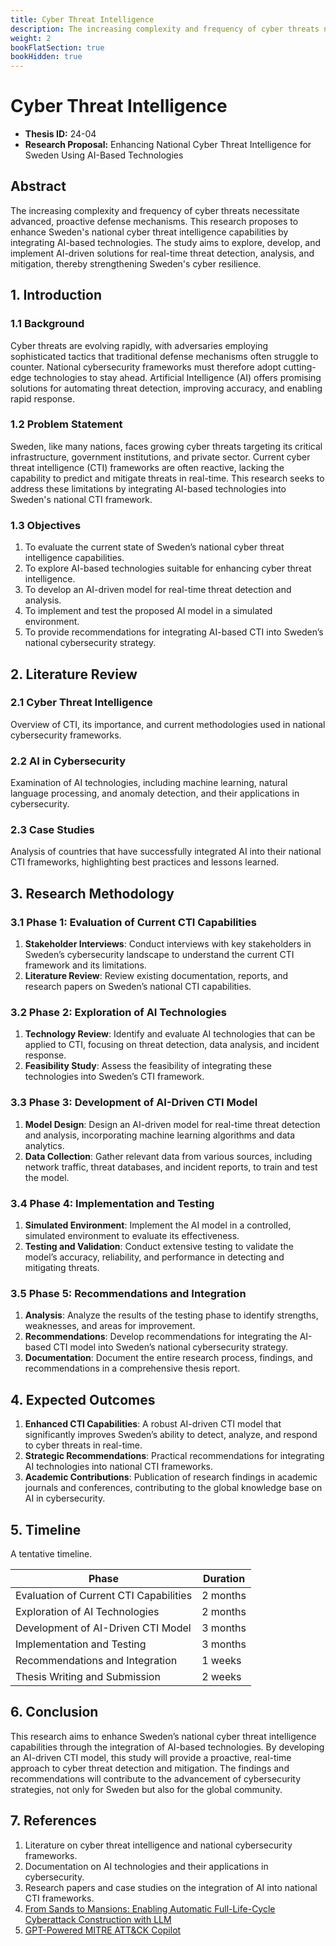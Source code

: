 ```yaml
---
title: Cyber Threat Intelligence
description: The increasing complexity and frequency of cyber threats necessitate advanced, proactive defense mechanisms. This research proposes to enhance Sweden's national cyber threat intelligence capabilities by integrating AI-based technologies. The study aims to explore, develop, and implement AI-driven solutions for real-time threat detection, analysis, and mitigation, thereby strengthening Sweden's cyber resilience.
weight: 2
bookFlatSection: true
bookHidden: true
---
```


# Cyber Threat Intelligence

- **Thesis ID:** 24-04
- **Research Proposal:** Enhancing National Cyber Threat Intelligence for Sweden Using AI-Based Technologies

## Abstract

The increasing complexity and frequency of cyber threats necessitate advanced, proactive defense mechanisms. This research proposes to enhance Sweden's national cyber threat intelligence capabilities by integrating AI-based technologies. The study aims to explore, develop, and implement AI-driven solutions for real-time threat detection, analysis, and mitigation, thereby strengthening Sweden's cyber resilience.

## 1. Introduction

### 1.1 Background
Cyber threats are evolving rapidly, with adversaries employing sophisticated tactics that traditional defense mechanisms often struggle to counter. National cybersecurity frameworks must therefore adopt cutting-edge technologies to stay ahead. Artificial Intelligence (AI) offers promising solutions for automating threat detection, improving accuracy, and enabling rapid response.

### 1.2 Problem Statement
Sweden, like many nations, faces growing cyber threats targeting its critical infrastructure, government institutions, and private sector. Current cyber threat intelligence (CTI) frameworks are often reactive, lacking the capability to predict and mitigate threats in real-time. This research seeks to address these limitations by integrating AI-based technologies into Sweden's national CTI framework.

### 1.3 Objectives
1. To evaluate the current state of Sweden’s national cyber threat intelligence capabilities.
2. To explore AI-based technologies suitable for enhancing cyber threat intelligence.
3. To develop an AI-driven model for real-time threat detection and analysis.
4. To implement and test the proposed AI model in a simulated environment.
5. To provide recommendations for integrating AI-based CTI into Sweden’s national cybersecurity strategy.

## 2. Literature Review

### 2.1 Cyber Threat Intelligence
Overview of CTI, its importance, and current methodologies used in national cybersecurity frameworks.

### 2.2 AI in Cybersecurity
Examination of AI technologies, including machine learning, natural language processing, and anomaly detection, and their applications in cybersecurity.

### 2.3 Case Studies
Analysis of countries that have successfully integrated AI into their national CTI frameworks, highlighting best practices and lessons learned.

## 3. Research Methodology

### 3.1 Phase 1: Evaluation of Current CTI Capabilities
1. **Stakeholder Interviews**: Conduct interviews with key stakeholders in Sweden’s cybersecurity landscape to understand the current CTI framework and its limitations.
2. **Literature Review**: Review existing documentation, reports, and research papers on Sweden’s national CTI capabilities.

### 3.2 Phase 2: Exploration of AI Technologies
1. **Technology Review**: Identify and evaluate AI technologies that can be applied to CTI, focusing on threat detection, data analysis, and incident response.
2. **Feasibility Study**: Assess the feasibility of integrating these technologies into Sweden’s CTI framework.

### 3.3 Phase 3: Development of AI-Driven CTI Model
1. **Model Design**: Design an AI-driven model for real-time threat detection and analysis, incorporating machine learning algorithms and data analytics.
2. **Data Collection**: Gather relevant data from various sources, including network traffic, threat databases, and incident reports, to train and test the model.

### 3.4 Phase 4: Implementation and Testing
1. **Simulated Environment**: Implement the AI model in a controlled, simulated environment to evaluate its effectiveness.
2. **Testing and Validation**: Conduct extensive testing to validate the model’s accuracy, reliability, and performance in detecting and mitigating threats.

### 3.5 Phase 5: Recommendations and Integration
1. **Analysis**: Analyze the results of the testing phase to identify strengths, weaknesses, and areas for improvement.
2. **Recommendations**: Develop recommendations for integrating the AI-based CTI model into Sweden’s national cybersecurity strategy.
3. **Documentation**: Document the entire research process, findings, and recommendations in a comprehensive thesis report.

## 4. Expected Outcomes

1. **Enhanced CTI Capabilities**: A robust AI-driven CTI model that significantly improves Sweden’s ability to detect, analyze, and respond to cyber threats in real-time.
2. **Strategic Recommendations**: Practical recommendations for integrating AI technologies into national CTI frameworks.
3. **Academic Contributions**: Publication of research findings in academic journals and conferences, contributing to the global knowledge base on AI in cybersecurity.

## 5. Timeline

A tentative timeline.

| Phase                        | Duration   |
|------------------------------|------------|
| Evaluation of Current CTI Capabilities | 2 months   |
| Exploration of AI Technologies| 2 months   |
| Development of AI-Driven CTI Model | 3 months   |
| Implementation and Testing   | 3 months   |
| Recommendations and Integration | 1 weeks   |
| Thesis Writing and Submission| 2 weeks    |

## 6. Conclusion

This research aims to enhance Sweden’s national cyber threat intelligence capabilities through the integration of AI-based technologies. By developing an AI-driven CTI model, this study will provide a proactive, real-time approach to cyber threat detection and mitigation. The findings and recommendations will contribute to the advancement of cybersecurity strategies, not only for Sweden but also for the global community.

## 7. References

1. Literature on cyber threat intelligence and national cybersecurity frameworks.
2. Documentation on AI technologies and their applications in cybersecurity.
3. Research papers and case studies on the integration of AI into national CTI frameworks.
4. [From Sands to Mansions: Enabling Automatic Full-Life-Cycle Cyberattack Construction with LLM](https://arxiv.org/html/2407.16928)
5. [GPT-Powered MITRE ATT&CK Copilot](https://web.mitre-engenuity.org/hubfs/Cyber/Center%20for%20Threat%20Informed%20Defense/APAC%202024/15%20-%20Ng%20-%20GPT-Powered%20MITRE%20ATTACK%20CoPilot.pdf)